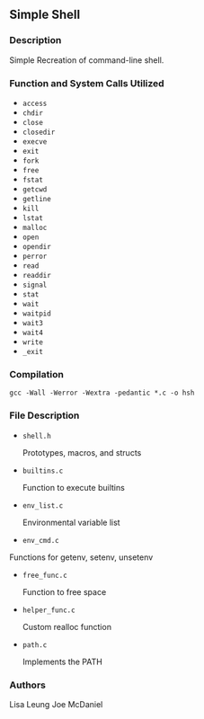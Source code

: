 ## Simple Shell
### Description
Simple Recreation of command-line shell.
### Function and System Calls Utilized
* `access`
* `chdir`
* `close`
* `closedir`
* `execve`
* `exit`
* `fork`
* `free`
* `fstat`
* `getcwd`
* `getline`
* `kill`
* `lstat`
* `malloc`
* `open`
* `opendir`
* `perror`
* `read`
* `readdir`
* `signal`
* `stat`
* `wait`
* `waitpid`
* `wait3`
* `wait4`
* `write`
* `_exit`
### Compilation
```
gcc -Wall -Werror -Wextra -pedantic *.c -o hsh
```
### File Description
* `shell.h`

  Prototypes, macros, and structs

* `builtins.c`

  Function to execute builtins

* `env_list.c`

  Environmental variable list

* `env_cmd.c`

 Functions for getenv, setenv, unsetenv

* `free_func.c`

  Function to free space

* `helper_func.c`

  Custom realloc function

* `path.c`

  Implements the PATH

### Authors

Lisa Leung
Joe McDaniel